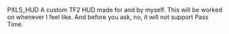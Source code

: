 PXLS_HUD
A custom TF2 HUD made for and by myself.
This will be worked on whenever I feel like. 
And before you ask, no, it will not support Pass Time.

